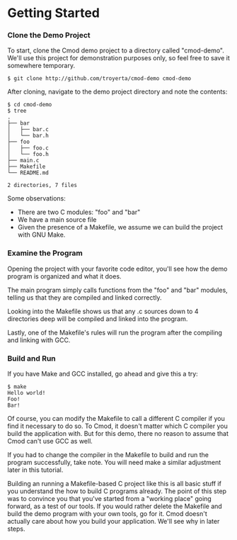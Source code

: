 # Getting Started

### Clone the Demo Project

To start, clone the Cmod demo project to a directory called "cmod-demo". We'll use this project for demonstration purposes only, so feel free to save it somewhere temporary.

```shell
$ git clone http://github.com/troyerta/cmod-demo cmod-demo
```

After cloning, navigate to the demo project directory and note the contents:

```shell
$ cd cmod-demo
$ tree
.
├── bar
│   ├── bar.c
│   └── bar.h
├── foo
│   ├── foo.c
│   └── foo.h
├── main.c
├── Makefile
└── README.md

2 directories, 7 files
```

Some observations:
- There are two C modules: "foo" and "bar"
- We have a main source file
- Given the presence of a Makefile, we assume we can build the project with GNU Make.

### Examine the Program

Opening the project with your favorite code editor, you'll see how the demo program is organized and what it does.

The main program simply calls functions from the "foo" and "bar" modules, telling us that they are compiled and linked correctly.

Looking into the Makefile shows us that any .c sources down to 4 directories deep will be compiled and linked into the program.

Lastly, one of the Makefile's rules will run the program after the compiling and linking with GCC.

### Build and Run

If you have Make and GCC installed, go ahead and give this a try:
```shell
$ make
Hello world!
Foo!
Bar!
```

Of course, you can modify the Makefile to call a different C compiler if you find it necessary to do so. To Cmod, it doesn't matter which C compiler you build the application with. But for this demo, there no reason to assume that Cmod can't use GCC as well.

If you had to change the compiler in the Makefile to build and run the program successfully, take note. You will need make a similar adjustment later in this tutorial.

Building an running a Makefile-based C project like this is all basic stuff if you understand the how to build C programs already. The point of this step was to convince you that you've started from a "working place" going forward, as a test of our tools. If you would rather delete the Makefile and build the demo program with your own tools, go for it. Cmod doesn't actually care about how you build your application. We'll see why in later steps.

